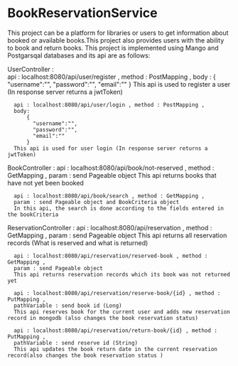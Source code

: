 # BookReservationService

This project can be a platform for libraries or users to get information about booked or available books.This project also provides users with the ability to book and return books.
This project is implemented using Mango and Postgarsqal databases and its api are as follows:

UserController :  
      api : localhost:8080/api/user/register , method : PostMapping ,
      body : 
          {
            "username":"",
            "password":"",
            "email":""
          }
      This api is used to register a user (In response server returns a jwtToken)


      api : localhost:8080/api/user/login , method : PostMapping ,
      body:
          {
            "username":"",
            "password":"",
            "email":""
          }
      This api is used for user login (In response server returns a jwtToken)
      

BookController :
      api : localhost:8080/api/book/not-reserved , method : GetMapping ,
      param : send Pageable object
      This api returns books that have not yet been booked
      
      api : localhost:8080/api/book/search , method : GetMapping ,
      param : send Pageable object and BookCriteria object
      In this api, the search is done according to the fields entered in the bookCriteria
      
                     
 ReservationController :
      api : localhost:8080/api/reservation , method : GetMapping ,
      param : send Pageable object
      This api returns all reservation records (What is reserved and what is returned)
      
      api : localhost:8080/api/reservation/reserved-book , method : GetMapping ,
      param : send Pageable object
      This api returns reservation records which its book was not returned yet
      
      api : localhost:8080/api/reservation/reserve-book/{id} , method : PutMapping ,
      pathVariable : send book id (Long)
      This api reserves book for the current user and adds new reservation record in mongodb (also changes the book reservation status)
      
      api : localhost:8080/api/reservation/return-book/{id} , method : PutMapping ,
      pathVariable : send reserve id (String)
      This api updates the book return date in the current reservation record(also changes the book reservation status )      
          
      
      
